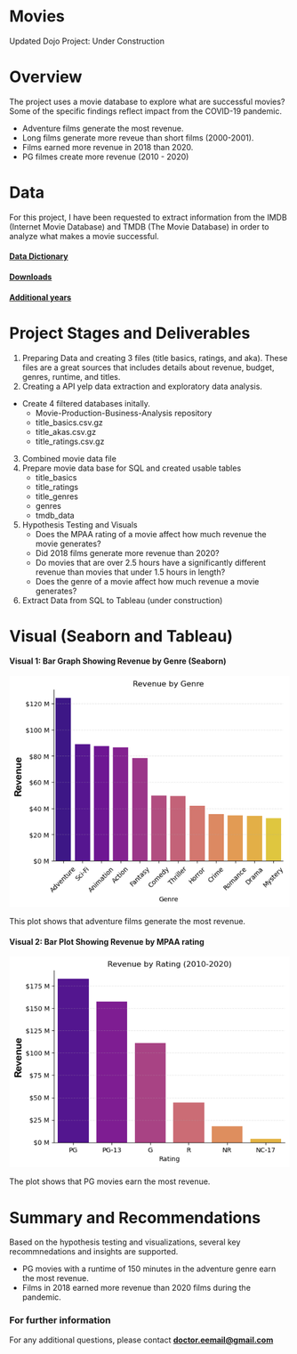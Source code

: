 # Movies
 Updated Dojo Project:  Under Construction

# Overview 
The project uses a movie database to explore what are successful movies? Some of the specific findings reflect impact from the COVID-19 pandemic. 
   - Adventure films generate the most revenue. 
   - Long  films generate more reveue than short films (2000-2001).
   - Films earned more revenue in 2018  than 2020.
   - PG filmes create more revenue (2010 - 2020)

# Data
For this project, I have been requested to extract information from the IMDB (Internet Movie Database) and TMDB (The Movie Database) in order to analyze what makes a movie successful.

#### [Data Dictionary](https://developer.imdb.com/non-commercial-datasets/)
#### [Downloads](https://datasets.imdbws.com/)
#### [Additional  years](https://github.com/coding-dojo-data-science/data-enrichment-linear-regression-with-movies/tree/3669d5b9170c2b16a1371c54c65c80de0324f810/Data/2010-2021)
# Project Stages and Deliverables
1. Preparing Data and creating 3 files (title basics, ratings, and aka). These files are a  great sources  that includes details about revenue, budget, genres, runtime, and titles.
2.  Creating a API yelp data extraction and exploratory data analysis.
  - Create 4 filtered databases initally.
      - Movie-Production-Business-Analysis repository
    - title_basics.csv.gz
    - title_akas.csv.gz
    - title_ratings.csv.gz
3. Combined movie  data file
4.  Prepare movie data base for SQL and created usable tables
     - title_basics
     - title_ratings
     - title_genres
     - genres
     - tmdb_data
5.  Hypothesis Testing and Visuals
     - Does the MPAA rating of a movie affect how much revenue the movie generates?
     - Did 2018 films generate more revenue than 2020?
     - Do movies that are over 2.5 hours have a significantly different revenue than movies that under 1.5 hours in length?
     - Does the genre of a movie affect how much revenue a movie generates?
6.  Extract Data from SQL to Tableau (under construction)
  
# Visual (Seaborn and Tableau)

#### Visual 1: Bar Graph Showing Revenue by Genre (Seaborn)
![alttext](https://github.com/Elispreng/Movies/blob/main/Images/Bar%20Plot%20for%20Revenue%20by%20Genre.png)

This plot shows that adventure films generate the most revenue. 

#### Visual 2: Bar Plot  Showing Revenue by MPAA rating
![image](https://github.com/Elispreng/Movies/blob/main/Images/Bar%20Plot%20for%20Revenue%20by%20Rating.png)

The plot shows that PG  movies earn the most revenue. 

# Summary and Recommendations

Based on the hypothesis testing and visualizations, several key recommnedations and insights are supported.
  - PG movies with a runtime of 150 minutes in the adventure genre earn the most revenue.
  - Films in 2018 earned more revenue than 2020 films during the pandemic. 

### For further information


For any additional questions, please contact **doctor.eemail@gmail.com**
